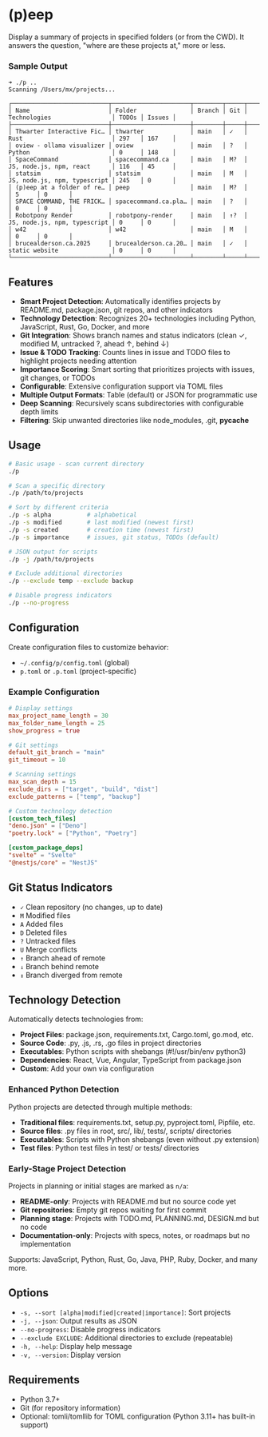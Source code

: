 # (p)eep 

Display a summary of projects in specified folders (or from the CWD). It answers 
the question, "where are these projects at," more or less.

### Sample Output

```
➜ ./p ..
Scanning /Users/mx/projects...

┌───────────────────────────┬──────────────────────┬────────┬─────┬──────────────────────────────┬───────┬────────┐
│ Name                      │ Folder               │ Branch │ Git │ Technologies                 │ TODOs │ Issues │
├───────────────────────────┼──────────────────────┼────────┼─────┼──────────────────────────────┼───────┼────────┤
│ Thwarter Interactive Fic… │ thwarter             │ main   │ ✓   │ Rust                         │ 297   │ 167    │
│ oview - ollama visualizer │ oview                │ main   │ ?   │ Python                       │ 0     │ 148    │
│ SpaceCommand              │ spacecommand.ca      │ main   │ M?  │ JS, node.js, npm, react      │ 116   │ 45     │
│ statsim                   │ statsim              │ main   │ M   │ JS, node.js, npm, typescript │ 245   │ 0      │
│ (p)eep at a folder of re… │ peep                 │ main   │ M?  │                              │ 5     │ 0      │
│ SPACE COMMAND, THE FRICK… │ spacecommand.ca.pla… │ main   │ ?   │                              │ 0     │ 0      │
│ Robotpony Render          │ robotpony-render     │ main   │ ↑?  │ JS, node.js, npm, typescript │ 0     │ 0      │
│ w42                       │ w42                  │ main   │ M   │                              │ 0     │ 0      │
│ brucealderson.ca.2025     │ brucealderson.ca.20… │ main   │ ✓   │ static website               │ 0     │ 0      │
└───────────────────────────┴──────────────────────┴────────┴─────┴──────────────────────────────┴───────┴────────┘
```

## Features

- **Smart Project Detection**: Automatically identifies projects by README.md, package.json, git repos, and other indicators
- **Technology Detection**: Recognizes 20+ technologies including Python, JavaScript, Rust, Go, Docker, and more
- **Git Integration**: Shows branch names and status indicators (clean ✓, modified M, untracked ?, ahead ↑, behind ↓)
- **Issue & TODO Tracking**: Counts lines in issue and TODO files to highlight projects needing attention
- **Importance Scoring**: Smart sorting that prioritizes projects with issues, git changes, or TODOs
- **Configurable**: Extensive configuration support via TOML files
- **Multiple Output Formats**: Table (default) or JSON for programmatic use
- **Deep Scanning**: Recursively scans subdirectories with configurable depth limits
- **Filtering**: Skip unwanted directories like node_modules, .git, __pycache__

## Usage

```bash
# Basic usage - scan current directory
./p

# Scan a specific directory
./p /path/to/projects

# Sort by different criteria
./p -s alpha          # alphabetical
./p -s modified       # last modified (newest first)
./p -s created        # creation time (newest first) 
./p -s importance     # issues, git status, TODOs (default)

# JSON output for scripts
./p -j /path/to/projects

# Exclude additional directories
./p --exclude temp --exclude backup

# Disable progress indicators
./p --no-progress
```



## Configuration

Create configuration files to customize behavior:
- `~/.config/p/config.toml` (global)
- `p.toml` or `.p.toml` (project-specific)

### Example Configuration

```toml
# Display settings
max_project_name_length = 30
max_folder_name_length = 25
show_progress = true

# Git settings  
default_git_branch = "main"
git_timeout = 10

# Scanning settings
max_scan_depth = 15
exclude_dirs = ["target", "build", "dist"]
exclude_patterns = ["temp", "backup"]

# Custom technology detection
[custom_tech_files]
"deno.json" = ["Deno"]
"poetry.lock" = ["Python", "Poetry"]

[custom_package_deps]
"svelte" = "Svelte"
"@nestjs/core" = "NestJS"
```

## Git Status Indicators

- `✓` Clean repository (no changes, up to date)
- `M` Modified files
- `A` Added files  
- `D` Deleted files
- `?` Untracked files
- `U` Merge conflicts
- `↑` Branch ahead of remote
- `↓` Branch behind remote
- `↕` Branch diverged from remote

## Technology Detection

Automatically detects technologies from:
- **Project Files**: package.json, requirements.txt, Cargo.toml, go.mod, etc.
- **Source Code**: .py, .js, .rs, .go files in project directories
- **Executables**: Python scripts with shebangs (#!/usr/bin/env python3)
- **Dependencies**: React, Vue, Angular, TypeScript from package.json
- **Custom**: Add your own via configuration

### Enhanced Python Detection
Python projects are detected through multiple methods:
- **Traditional files**: requirements.txt, setup.py, pyproject.toml, Pipfile, etc.
- **Source files**: .py files in root, src/, lib/, tests/, scripts/ directories
- **Executables**: Scripts with Python shebangs (even without .py extension)
- **Test files**: Python test files in test/ or tests/ directories

### Early-Stage Project Detection
Projects in planning or initial stages are marked as `n/a`:
- **README-only**: Projects with README.md but no source code yet
- **Git repositories**: Empty git repos waiting for first commit
- **Planning stage**: Projects with TODO.md, PLANNING.md, DESIGN.md but no code
- **Documentation-only**: Projects with specs, notes, or roadmaps but no implementation

Supports: JavaScript, Python, Rust, Go, Java, PHP, Ruby, Docker, and many more.

## Options

- `-s, --sort [alpha|modified|created|importance]`: Sort projects
- `-j, --json`: Output results as JSON
- `--no-progress`: Disable progress indicators  
- `--exclude EXCLUDE`: Additional directories to exclude (repeatable)
- `-h, --help`: Display help message
- `-v, --version`: Display version

## Requirements

- Python 3.7+
- Git (for repository information)
- Optional: tomli/tomllib for TOML configuration (Python 3.11+ has built-in support)
